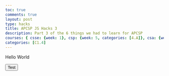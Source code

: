 ```yaml
---
toc: true
comments: true
layout: post
type: hacks
title: APCSP JS Hacks 3
description: Part 3 of the 6 things we had to learn for APCSP 
courses: { csse: {week: 1}, csp: {week: 5, categories: [4.A]}, csa: {week: 0} }
categories: [C1.4]
---
```

<p id = "theResult">Hello World</p>
<button onclick="load()">Test</button>
<script>
    var steps = 0;
    var periods = ".";
    var data = [{
        "x":1,
        "y":0
    },
    {
        "x":2,
        "y":0
    },
    {
        "x":3,
        "y":0
    },
    {
        "x":4,
        "y":0
    },
    {
        "x":5,
        "y":0
    },
    {
        "x":6,
        "y":0
    },
    {
        "x":7,
        "y":0
    },
    {
        "x":8,
        "y":0
    },
    {
        "x":9,
        "y":0
    },
    {
        "x":10,
        "y":0
    },
    {
        "x":11,
        "y":0
    },
    {
        "x":12,
        "y":0
    },
    {
        "x":13,
        "y":0
    },
    {
        "x":14,
        "y":0
    },
    {
        "x":15,
        "y":0
    },
    {
        "x":16,
        "y":0
    },
    {
        "x":17,
        "y":0
    },
    {
        "x":18,
        "y":0
    },
    {
        "x":19,
        "y":0
    },
    {
        "x":20,
        "y":0
    },
    {
        "x":20,
        "y":1
    },
    {
        "x":20,
        "y":2
    },
    {
        "x":20,
        "y":3
    },
    {
        "x":20,
        "y":4
    },
    {
        "x":20,
        "y":5
    }];
    var result = document.getElementById("theResult")
    function load(){
        if(steps < data.length && data[steps]["y"] == 0){
            result.innerHTML = "Hello World" + periods.repeat(data[steps]["x"])
            steps += 1
        }
        else if(steps < data.length - 0){
            periods = "....................<br>" 
            result.innerHTML = "Hello World" + periods.repeat(data[steps]["y"])
            console.log(periods)
            steps += 1
        }
        console.log(steps)
    }
</script>
